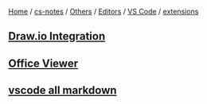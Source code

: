 [Home](https://mengxianbin.github.io) /
[cs-notes](https://mengxianbin.github.io/cs-notes/site) /
[Others](https://mengxianbin.github.io/cs-notes/site/Others) /
[Editors](https://mengxianbin.github.io/cs-notes/site/Others/Editors) /
[VS Code](https://mengxianbin.github.io/cs-notes/site/Others/Editors/VS%20Code) /
[extensions](https://mengxianbin.github.io/cs-notes/site/Others/Editors/VS%20Code/extensions)

## [Draw.io Integration](https://mengxianbin.github.io/cs-notes/site/Others/Editors/VS%20Code/extensions/Draw.io%20Integration)

## [Office Viewer](https://mengxianbin.github.io/cs-notes/site/Others/Editors/VS%20Code/extensions/Office%20Viewer)

## [vscode all markdown](https://mengxianbin.github.io/cs-notes/site/Others/Editors/VS%20Code/extensions/vscode%20all%20markdown)

